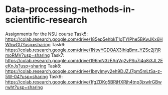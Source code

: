 # Data-processing-methods-in-scientific-research
Assignments for the NSU course
Task5: https://colab.research.google.com/drive/185ep5ehbkT1gTYIPhe5BKwJKx6HWhwGU?usp=sharing
Task6: https://colab.research.google.com/drive/1NtwYGDOAX3IhlqBmr_YZSc2j7jRmoRMV?usp=sharing
Task7: https://colab.research.google.com/drive/196mN3zEAqVq2vPSu7i4q8i3JL2EeKnJs?usp=sharing
Task8: https://colab.research.google.com/drive/1bnyImyy2eh9DJZJ7pm5mLtSa-z-5W-04?usp=sharing
Task9: https://colab.research.google.com/drive/1fgZDKg5BRjHXRjh4tnp3jxwIrGBwrwht?usp=sharing
